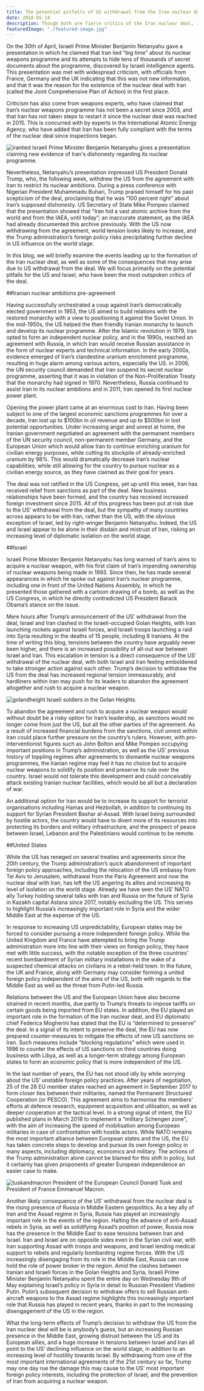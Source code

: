 ```yaml
---
title: The potential pitfalls of US withdrawal from the Iran nuclear deal
date: 2018-05-14
description: Though both are fierce critics of the Iran nuclear deal, Israel and the US may have the most to lose in the possible event of the deal's collapse.
featuredImage: "./featured-image.jpg"
---
```

On the 30th of April, Israeli Prime Minister Benjamin Netanyahu gave a presentation in which he claimed that Iran lied “big time” about its nuclear weapons programme and its attempts to hide tens of thousands of secret documents about the programme, discovered by Israeli intelligence agents. This presentation was met with widespread criticism, with officials from France, Germany and the UK indicating that this was not new information, and that it was the reason for the existence of the nuclear deal with Iran (called the Joint Comprehensive Plan of Action) in the first place.

Criticism has also come from weapons experts, who have claimed that Iran’s nuclear weapons programme has not been a secret since 2003, and that Iran has not taken steps to restart it since the nuclear deal was reached in 2015. This is concurred with by experts in the International Atomic Energy Agency, who have added that Iran has been fully compliant with the terms of the nuclear deal since inspections began.

![iranlied](img/iranlied.jpg)
Israeli Prime Minister Benjamin Netanyahu gives a presentation claiming new evidence of Iran's dishonesty regarding its nuclear programme.

Nevertheless, Netanyahu’s presentation impressed US President Donald Trump, who, the following week, withdrew the US from the agreement with Iran to restrict its nuclear ambitions. During a press conference with Nigerian President Muhammadu Buhari, Trump praised himself for his past scepticism of the deal, proclaiming that he was “100 percent right” about Iran’s supposed dishonesty. US Secretary of State Mike Pompeo claimed that the presentation showed that “Iran hid a vast atomic archive from the world and from the IAEA, until today”; an inaccurate statement, as the IAEA had already documented this archive previously. With the US now withdrawing from the agreement, world tension looks likely to increase, and the Trump administration’s foreign policy risks precipitating further decline in US influence on the world stage.

In this blog, we will briefly examine the events leading up to the formation of the Iran nuclear deal, as well as some of the consequences that may arise due to US withdrawal from the deal. We will focus primarily on the potential pitfalls for the US and Israel, who have been the most outspoken critics of the deal.

##Iranian nuclear ambitions pre-agreement

Having successfully orchestrated a coup against Iran’s democratically elected government in 1953, the US aimed to build relations with the restored monarchy with a view to positioning it against the Soviet Union. In the mid-1950s, the US helped the then friendly Iranian monarchy to launch and develop its nuclear programme. After the Islamic revolution in 1979, Iran opted to form an independent nuclear policy, and in the 1990s, reached an agreement with Russia, in which Iran would receive Russian assistance in the form of nuclear experts and technical information. In the early 2000s, evidence emerged of Iran’s clandestine uranium enrichment programme, resulting in huge alarm among various actors, especially the US. in 2006, the UN security council demanded that Iran suspend its secret nuclear programme, asserting that it was in violation of the Non-Proliferation Treaty that the monarchy had signed in 1970. Nevertheless, Russia continued to assist Iran in its nuclear ambitions and in 2011, Iran opened its first nuclear power plant.

Opening the power plant came at an enormous cost to Iran. Having been subject to one of the largest economic sanctions programmes for over a decade, Iran lost up to $100bn in oil revenue and up to $500bn in lost potential opportunities. Under increasing angst and unrest at home, the Iranian government negotiated an agreement with the permanent members of the UN security council, non-permanent member Germany, and the European Union which would allow Iran to continue enriching uranium for civilian energy purposes, while cutting its stockpile of already-enriched uranium by 98%. This would dramatically decrease Iran’s nuclear capabilities, while still allowing for the country to pursue nuclear as a civilian energy source, as they have claimed as their goal for years.

The deal was not ratified in the US Congress, yet up until this week, Iran has received relief from sanctions as part of the deal. New business relationships have been formed, and the country has received increased foreign investment since 2015. All of this progress has been put at risk due to the US’ withdrawal from the deal, but the sympathy of many countries across appears to be with Iran, rather than the US, with the obvious exception of Israel, led by right-winger Benjamin Netanyahu. Indeed, the US and Israel appear to be alone in their disdain and mistrust of Iran, risking an increasing level of diplomatic isolation on the world stage.

##Israel

Israeli Prime Minister Benjamin Netanyahu has long warned of Iran’s aims to acquire a nuclear weapon, with his first claim of Iran’s impending ownership of nuclear weapons being made in 1993. Since then, he has made several appearances in which he spoke out against Iran’s nuclear programme, including one in front of the United Nations Assembly, in which he presented those gathered with a cartoon drawing of a bomb, as well as the US Congress, in which he directly contradicted US President Barack Obama’s stance on the issue.

Mere hours after Trump’s announcement of the US’ withdrawal from the deal, Israel and Iran clashed in the Israeli-occupied Golan Heights, with Iran launching rockets against Israeli forces, and Israeli troops launching a raid into Syria resulting in the deaths of 15 people, including 8 Iranians. At the time of writing this blog, tensions between the country have arguably never been higher, and there is an increased possibility of all-out war between Israel and Iran. This escalation in tension is a direct consequence of the US’ withdrawal of the nuclear deal, with both Israel and Iran feeling emboldened to take stronger action against each other. Trump’s decision to withdraw the US from the deal has increased regional tension immeasurably, and hardliners within Iran may push for its leaders to abandon the agreement altogether and rush to acquire a nuclear weapon.

![golandheight](img/golanheight.jpg)
Israeli soldiers in the Golan Heights.

To abandon the agreement and rush to acquire a nuclear weapon would without doubt be a risky option for Iran’s leadership, as sanctions would no longer come from just the US, but all the other parties of the agreement. As a result of increased financial burdens from the sanctions, civil unrest within Iran could place further pressure on the country’s rulers. However, with pro-interventionist figures such as John Bolton and Mike Pompeo occupying important positions in Trump’s administration, as well as the US’ previous history of toppling regimes after agreements to dismantle nuclear weapons programmes, the Iranian regime may feel it has no choice but to acquire nuclear weapons to solidify its position and preserve its rule over the country. Israel would not tolerate this development and could conceivably attack existing Iranian nuclear facilities, which would be all but a declaration of war.

An additional option for Iran would be to increase its support for terrorist organisations including Hamas and Hezbollah, in addition to continuing its support for Syrian President Bashar al-Assad. With Israel being surrounded by hostile actors, the country would have to divert more of its resources into protecting its borders and military infrastructure, and the prospect of peace between Israel, Lebanon and the Palestinians would continue to be remote.

##United States

While the US has reneged on several treaties and agreements since the 20th century, the Trump administration’s quick abandonment of important foreign policy approaches, including the relocation of the US embassy from Tel Aviv to Jerusalem, withdrawal from the Paris Agreement and now the nuclear deal with Iran, has left the US angering its allies and increasing its level of isolation on the world stage. Already we have seen the US’ NATO ally Turkey holding several talks with Iran and Russia on the future of Syria in Kazakh capital Astana since 2017, notably excluding the US. This serves to highlight Russia’s increasingly important role in Syria and the wider Middle East at the expense of the US.

In response to increasing US unpredictability, European states may be forced to consider pursuing a more independent foreign policy. While the United Kingdom and France have attempted to bring the Trump administration more into line with their views on foreign policy, they have met with little success, with the notable exception of the three countries’ recent bombardment of Syrian military installations in the wake of a suspected chemical attacks on civilians in a rebel-held town. In the future, the UK and France, along with Germany may consider forming a united foreign policy independent of the aims of the US, both with regards to the Middle East as well as the threat from Putin-led Russia.

Relations between the US and the European Union have also become strained in recent months, due partly to Trump’s threats to impose tariffs on certain goods being imported from EU states. In addition, the EU played an important role in the formation of the Iran nuclear deal, and EU diplomatic chief Federica Mogherini has stated that the EU is “determined to preserve” the deal. In a signal of its intent to preserve the deal, the EU has now prepared counter-measures to mitigate the effects of new US sanctions on Iran. Such measures include “blocking regulations” which were used in 1996 to counter the effects of US sanctions on third countries doing business with Libya, as well as a longer-term strategy among European states to form an economic policy that is more independent of the US.

In the last number of years, the EU has not stood idly by while worrying about the US’ unstable foreign policy practices. After years of negotiation, 25 of the 28 EU member states reached an agreement in September 2017 to form closer ties between their militaries, named the Permanent Structured Cooperation (or PESCO). This agreement aims to harmonise the members’ efforts at defence research, equipment acquisition and utilisation, as well as deeper cooperation at the tactical level. In a strong signal of intent, the EU published plans in March 2018 to implement a “military Schengen zone”, with the aim of increasing the speed of mobilisation among European militaries in case of confrontation with hostile actors. While NATO remains the most important alliance between European states and the US, the EU has taken concrete steps to develop and pursue its own foreign policy in many aspects, including diplomacy, economics and military. The actions of the Trump administration alone cannot be blamed for this shift in policy, but it certainly has given proponents of greater European independence an easier case to make.

![tuskandmacron](img/tuskandmacron.jpg)
President of the European Council Donald Tusk and President of France Emmanuel Macron.

Another likely consequence of the US’ withdrawal from the nuclear deal is the rising presence of Russia in Middle Eastern geopolitics. As a key ally of Iran and the Assad regime in Syria, Russia has played an increasingly important role in the events of the region. Halting the advance of anti-Assad rebels in Syria, as well as solidifying Assad’s position of power, Russia now has the presence in the Middle East to ease tensions between Iran and Israel. Iran and Israel are on opposite sides even in the Syrian civil war, with Iran supporting Assad with troops and weapons, and Israel lending medical support to rebels and regularly bombarding regime forces. With the US increasingly disengaging from its role in the Middle East, Russia can now hold the role of power broker in the region. Amid the clashes between Iranian and Israeli forces in the Golan Heights and Syria, Israeli Prime Minister Benjamin Netanyahu spent the entire day on Wednesday 9th of May explaining Israel’s policy in Syria in detail to Russian President Vladimir Putin. Putin’s subsequent decision to withdraw offers to sell Russian anti-aircraft weapons to the Assad regime highlights this increasingly important role that Russia has played in recent years, thanks in part to the increasing disengagement of the US in the region.

What the long-term effects of Trump’s decision to withdraw the US from the Iran nuclear deal will be is anybody’s guess, but an increasing Russian presence in the Middle East, growing distrust between the US and its European allies, and a huge increase in tensions between Israel and Iran all point to the US’ declining influence on the world stage, in addition to an increasing level of hostility towards Israel. By withdrawing from one of the most important international agreements of the 21st century so far, Trump may one day rue the damage this may cause to the US’ most important foreign policy interests, including the protection of Israel, and the prevention of Iran from acquiring a nuclear weapon.

